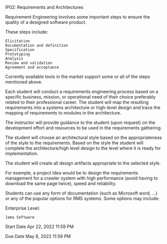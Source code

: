 IP02: Requirements and Architectures

Requirement Engineering involves some important steps to ensure the quality of a designed software product.

These steps include:

    Elicitation
    Documentation and definition
    Specification
    Prototyping
    Analysis
    Review and validation
    Agreement and acceptance

Currently available tools in the market support some or all of the steps mentioned above.

Each student will conduct a requirements engineering process based on a specific business, mission, or operational need of their choice preferably related to their professional career. The student will map the resulting requirements into a systems architecture or high-level design and trace the mapping of requirements to modules in the architecture.

The instructor will provide guidance to the student (upon request) on the development effort and resources to be used in the requirements gathering.

The student will choose an architectural style based on the appropriateness of the style to the requirements. Based on the style the student will complete the architecture/high level design to the level where it is ready for implementation.

The student will create all design artifacts appropriate to the selected style.

For example, a project idea would be to design the requirements management for a crawler system with high performance (avoid having to download the same page twice), speed and reliability.

Students can use any form of documentation (such as Microsoft word, ...) or any of the popular options for RMS systems. Some options may include:

Enterprise Level:

    Jama Software

Start Date Apr 22, 2022 11:59 PM

Due Date May 8, 2022 11:59 PM